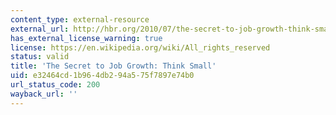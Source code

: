 ```yaml
---
content_type: external-resource
external_url: http://hbr.org/2010/07/the-secret-to-job-growth-think-small/ar/1
has_external_license_warning: true
license: https://en.wikipedia.org/wiki/All_rights_reserved
status: valid
title: 'The Secret to Job Growth: Think Small'
uid: e32464cd-1b96-4db2-94a5-75f7897e74b0
url_status_code: 200
wayback_url: ''
---
```

